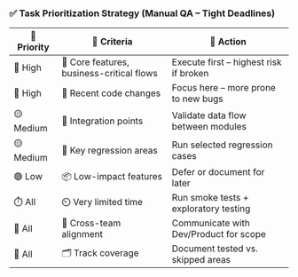 ### ✅ Task Prioritization Strategy (Manual QA – Tight Deadlines)

| 🔢 Priority | 🎯 Criteria                          | 🚀 Action |
|------------|--------------------------------------|-----------|
| 🔴 High     | 🔧 Core features, business-critical flows | Execute first – highest risk if broken |
| 🔴 High     | 🧬 Recent code changes                  | Focus here – more prone to new bugs |
| 🟡 Medium   | 🔗 Integration points                  | Validate data flow between modules |
| 🟡 Medium   | 🔁 Key regression areas               | Run selected regression cases |
| 🟢 Low      | 📦 Low-impact features                | Defer or document for later |
| ⏱️ All      | ⏲️ Very limited time                  | Run smoke tests + exploratory testing |
| 🤝 All      | 👥 Cross-team alignment               | Communicate with Dev/Product for scope |
| 📝 All      | 🗂️ Track coverage                     | Document tested vs. skipped areas |
